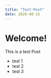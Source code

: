 ```yaml
---
title: "Test-Post"
date: 2020-08-15
---
```


# Welcome! 

This is a test Post
- test 1
- test 2
- test 3
